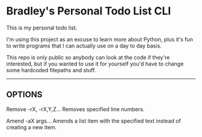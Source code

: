 # Bradley's Personal Todo List CLI
This is my personal todo list.

I'm using this project as an excuse to learn more about Python, plus it's fun to write programs that I can actually use on a day to day basis.

This repo is only public so anybody can look at the code if they're interested, but if you wanted to use it for yourself you'd have to change some hardcoded filepaths and stuff.

<hr>

## OPTIONS

Remove -rX, -rX,Y,Z...
Removes specified line numbers.

Amend -aX args...
Amends a list item with the specified text instead of creating a new item.
